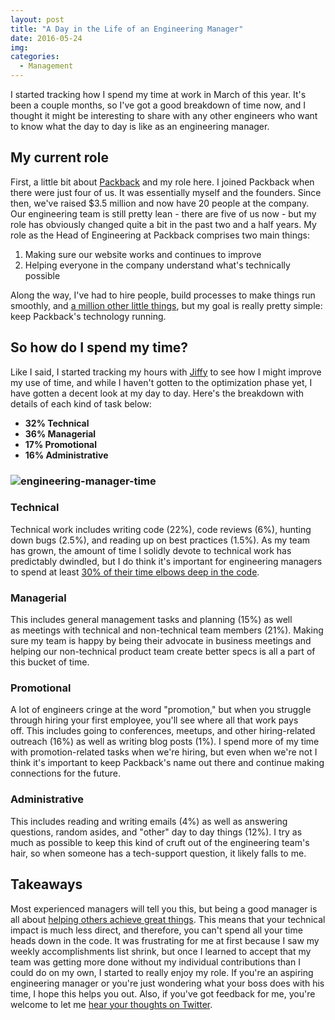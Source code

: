 ```yaml
---
layout: post
title: "A Day in the Life of an Engineering Manager"
date: 2016-05-24
img: 
categories:
  - Management
---
```

I started tracking how I spend my time at work in March of this year. It's been a couple months, so I've got a good breakdown of time now, and I thought it might be interesting to share with any other engineers who want to know what the day to day is like as an engineering manager.

## My current role

First, a little bit about [Packback](https://www.packback.co/) and my role here. I joined Packback when there were just four of us. It was essentially myself and the founders. Since then, we've raised $3.5 million and now have 20 people at the company. Our engineering team is still pretty lean - there are five of us now - but my role has obviously changed quite a bit in the past two and a half years. My role as the Head of Engineering at Packback comprises two main things:

1.  Making sure our website works and continues to improve
2.  Helping everyone in the company understand what's technically possible

Along the way, I've had to hire people, build processes to make things run smoothly, and [a million other little things](https://www.karllhughes.com/posts/roles-of-startup-cto/), but my goal is really pretty simple: keep Packback's technology running.

## So how do I spend my time?

Like I said, I started tracking my hours with [Jiffy](https://jiffy.nu/) to see how I might improve my use of time, and while I haven't gotten to the optimization phase yet, I have gotten a decent look at my day to day. Here's the breakdown with details of each kind of task below:

*   **32% Technical**
*   **36% Managerial**
*   **17% Promotional**
*   **16% Administrative**

### ![engineering-manager-time](https://i.imgur.com/Tx9pTaz.png)

### Technical

Technical work includes writing code (22%), code reviews (6%), hunting down bugs (2.5%), and reading up on best practices (1.5%). As my team has grown, the amount of time I solidly devote to technical work has predictably dwindled, but I do think it's important for engineering managers to spend at least [30% of their time elbows deep in the code](http://www.drdobbs.com/architecture-and-design/engineering-managers-should-code-30-of-t/240165174).

### Managerial

This includes general management tasks and planning (15%) as well as meetings with technical and non-technical team members (21%). Making sure my team is happy by being their advocate in business meetings and helping our non-technical product team create better specs is all a part of this bucket of time.

### Promotional

A lot of engineers cringe at the word "promotion," but when you struggle through hiring your first employee, you'll see where all that work pays off. This includes going to conferences, meetups, and other hiring-related outreach (16%) as well as writing blog posts (1%). I spend more of my time with promotion-related tasks when we're hiring, but even when we're not I think it's important to keep Packback's name out there and continue making connections for the future.

### Administrative

This includes reading and writing emails (4%) as well as answering questions, random asides, and "other" day to day things (12%). I try as much as possible to keep this kind of cruft out of the engineering team's hair, so when someone has a tech-support question, it likely falls to me.

## Takeaways

Most experienced managers will tell you this, but being a good manager is all about [helping others achieve great things](http://www.jrothman.com/articles/1999/01/successful-engineering-management-7-lessons-learned/). This means that your technical impact is much less direct, and therefore, you can't spend all your time heads down in the code. It was frustrating for me at first because I saw my weekly accomplishments list shrink, but once I learned to accept that my team was getting more done without my individual contributions than I could do on my own, I started to really enjoy my role. If you're an aspiring engineering manager or you're just wondering what your boss does with his time, I hope this helps you out. Also, if you've got feedback for me, you're welcome to let me [hear your thoughts on Twitter](https://twitter.com/KarlLHughes).
